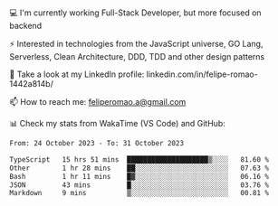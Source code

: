 💻 I'm currently working Full-Stack Developer, but more focused on backend

⚡ Interested in technologies from the JavaScript universe, GO Lang, Serverless, Clean Architecture, DDD, TDD and other design patterns

👥 Take a look at my LinkedIn profile: linkedin.com/in/felipe-romao-1442a814b/

📫 How to reach me: feliperomao.a@gmail.com

📊 Check my stats from WakaTime (VS Code) and GitHub:

<!--START_SECTION:waka-->

```txt
From: 24 October 2023 - To: 31 October 2023

TypeScript   15 hrs 51 mins  ████████████████████▒░░░░   81.60 %
Other        1 hr 28 mins    ██░░░░░░░░░░░░░░░░░░░░░░░   07.63 %
Bash         1 hr 11 mins    █▓░░░░░░░░░░░░░░░░░░░░░░░   06.16 %
JSON         43 mins         █░░░░░░░░░░░░░░░░░░░░░░░░   03.76 %
Markdown     9 mins          ▒░░░░░░░░░░░░░░░░░░░░░░░░   00.81 %
```

<!--END_SECTION:waka-->

